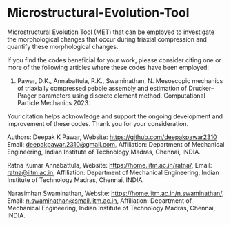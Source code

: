 # Microstructural-Evolution-Tool

Microstructural Evolution Tool (MET) that can be employed to investigate the morphological changes 
that occur during triaxial compression and quantify these morphological changes. 

If you find the codes beneficial for your work, please consider citing one or more of the following articles where these codes have been employed:

1.  Pawar, D.K., Annabattula, R.K., Swaminathan, N. Mesoscopic mechanics of
triaxially compressed pebble assembly and estimation of Drucker–Prager
parameters using discrete element method. Computational Particle
Mechanics 2023.


Your citation helps acknowledge and support the ongoing development and improvement of these codes. Thank you for your consideration.

Authors: 
Deepak K Pawar, 
Website: https://github.com/deepakpawar2310 
Email: deepakpawar.2310@gmail.com, 
Affiliation: Department of Mechanical Engineering, Indian Institute of Technology Madras, Chennai, INDIA.


Ratna Kumar Annabattula, 
Website: https://home.iitm.ac.in/ratna/, 
Email: ratna@iitm.ac.in, 
Affiliation: Department of Mechanical Engineering, Indian Institute of Technology Madras, Chennai, INDIA.



Narasimhan Swaminathan, 
Website: https://home.iitm.ac.in/n.swaminathan/, 
Email: n.swaminathan@smail.iitm.ac.in, 
Affiliation: Department of Mechanical Engineering, Indian Institute of Technology Madras, Chennai, INDIA.
